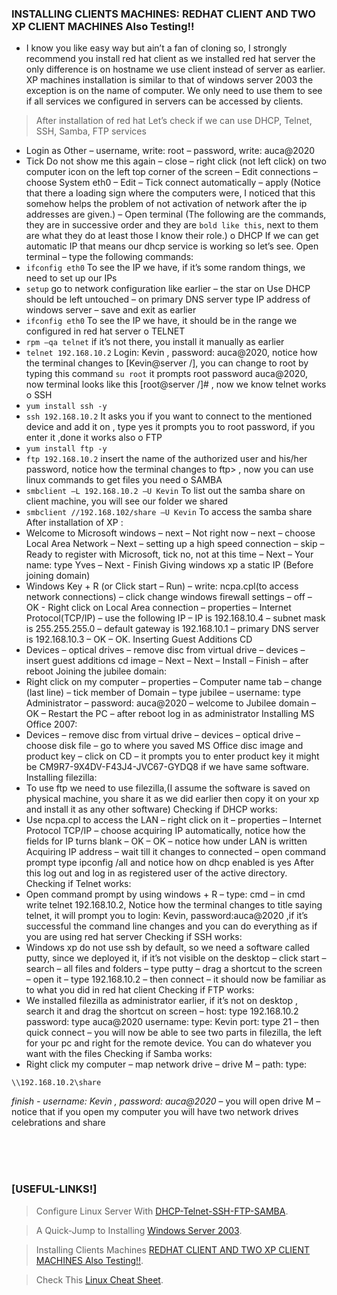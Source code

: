 ### INSTALLING CLIENTS MACHINES: REDHAT CLIENT AND TWO XP CLIENT MACHINES Also Testing!!
- I know you like easy way but ain’t a fan of cloning so, I
strongly recommend you install red hat client as we installed red 
hat server the only difference is on hostname we use client 
instead of server as earlier. XP machines installation is similar 
to that of windows server 2003 the exception is on the name of 
computer. We only need to use them to see if all services we 
configured in servers can be accessed by clients.
>After installation of red hat
Let’s check if we can use DHCP, Telnet, SSH, Samba, FTP services
- Login as Other – username, write: root – password, write: 
auca@2020
- Tick Do not show me this again – close – right click (not left 
click) on two computer icon on the left top corner of the screen 
– Edit connections – choose System eth0 – Edit – Tick connect 
automatically – apply (Notice that there a loading sign where 
the computers were, I noticed that this somehow helps the 
problem of not activation of network after the ip addresses are 
given.) – Open terminal (The following are the commands, they 
are in successive order and they are `bold like this`, next to 
them are what they do at least those I know their role.)
o DHCP
If we can get automatic IP that means our dhcp service is 
working so let’s see.
Open terminal – type the following commands:
- `ifconfig eth0` To see the IP we have, if it’s some 
random things, we need to set up our IPs 
- `setup` go to network configuration like earlier – the 
star on Use DHCP should be left untouched – on primary 
DNS server type IP address of windows server – save
and exit as earlier 
- `ifconfig eth0` To see the IP we have, it should be in 
the range we configured in red hat server 
o TELNET
- `rpm –qa telnet`  if it’s not there, you install it
manually as earlier 
- `telnet 192.168.10.2`  Login: Kevin , password: 
auca@2020, notice how the terminal changes to 
[Kevin@server /], you can change to root by typing 
this command `su root` it prompts root password 
auca@2020, now terminal looks like this 
[root@server /]# , now we know telnet works 
o SSH
- `yum install ssh -y`
- `ssh 192.168.10.2` It asks you if you want to connect 
to the mentioned device and add it on , type yes it 
prompts you to root password, if you enter it ,done it 
works also 
o FTP
- `yum install ftp -y`
- `ftp 192.168.10.2` insert the name of the authorized
user and his/her password, notice how the terminal 
changes to ftp> , now you can use linux commands to 
get files you need 
o SAMBA
- `smbclient –L 192.168.10.2 –U Kevin` To list out 
the samba share on client machine, you will see our 
folder we shared 
- `smbclient //192.168.102/share –U Kevin` To access 
the samba share 
After installation of XP :
- Welcome to Microsoft windows – next – Not right now – next –
choose Local Area Network – Next – setting up a high speed 
connection – skip – Ready to register with Microsoft, tick no,
not at this time – Next – Your name: type Yves – Next - Finish
Giving windows xp a static IP (Before joining domain)
- Windows Key + R (or Click start – Run) – write: ncpa.cpl(to 
access network connections) – click change windows firewall 
settings – off – OK - Right click on Local Area connection –
properties – Internet Protocol(TCP/IP) – use the following IP –
IP is 192.168.10.4 – subnet mask is 255.255.255.0 – default 
gateway is 192.168.10.1 – primary DNS server is 192.168.10.3 –
OK – OK.
Inserting Guest Additions CD
- Devices – optical drives – remove disc from virtual drive –
devices – insert guest additions cd image – Next – Next –
Install – Finish – after reboot
Joining the jubilee domain:
- Right click on my computer – properties – Computer name tab –
change (last line) – tick member of Domain – type jubilee –
username: type Administrator – password: auca@2020 – welcome to 
Jubilee domain – OK – Restart the PC – after reboot log in as 
administrator
Installing MS Office 2007:
- Devices – remove disc from virtual drive – devices – optical 
drive – choose disk file – go to where you saved MS Office disc 
image and product key – click on CD – it prompts you to enter 
product key it might be CM9R7-9X4DV-F43J4-JVC67-GYDQ8 if we have 
same software.
Installing filezilla:
- To use ftp we need to use filezilla,(I assume the software is 
saved on physical machine, you share it as we did earlier then 
copy it on your xp and install it as any other software)
Checking if DHCP works:
- Use ncpa.cpl to access the LAN – right click on it – properties 
– Internet Protocol TCP/IP – choose acquiring IP automatically, 
notice how the fields for IP turns blank – OK – OK – notice how 
under LAN is written Acquiring IP address – wait till it changes 
to connected – open command prompt type ipconfig /all and notice 
how on dhcp enabled is yes
After this log out and log in as registered user of the active 
directory.
Checking if Telnet works:
- Open command prompt by using windows + R – type: cmd – in cmd 
write telnet 192.168.10.2, Notice how the terminal changes to 
title saying telnet, it will prompt you to login: Kevin, 
password:auca@2020 ,if it’s successful the command line changes 
and you can do everything as if you are using red hat server
Checking if SSH works:
- Windows xp do not use ssh by default, so we need a software 
called putty, since we deployed it, if it’s not visible on the 
desktop – click start – search – all files and folders – type 
putty – drag a shortcut to the screen – open it – type 
192.168.10.2 – then connect – it should now be familiar as to 
what you did in red hat client
Checking if FTP works:
- We installed filezilla as administrator earlier, if it’s not on 
desktop , search it and drag the shortcut on screen – host: type 
192.168.10.2 password: type auca@2020 username: type: Kevin
port: type 21 – then quick connect – you will now be able to see 
two parts in filezilla, the left for your pc and right for the 
remote device. You can do whatever you want with the files
Checking if Samba works:
- Right click my computer – map network drive – drive M – path:
type: 
```
\\192.168.10.2\share
```
_finish - username: Kevin ,
password: auca@2020_
– you will open drive M – notice that if you 
open my computer you will have two network drives celebrations
and share

<br />
<br />
<br />

### [USEFUL-LINKS!]

> Configure Linux Server With [DHCP-Telnet-SSH-FTP-SAMBA](https://github.com/pattusdev/Network-Virtualization-DHCP-Telnet-SSH-FTP-SAMBA-/blob/main/Readme.md).


> A Quick-Jump to Installing [Windows Server 2003](https://github.com/pattusdev/Network-Virtualization-DHCP-Telnet-SSH-FTP-SAMBA-/blob/main/Windows%20Server%202003.md).


> Installing Clients Machines [REDHAT CLIENT AND TWO XP CLIENT MACHINES Also Testing!!](https://github.com/pattusdev/Network-Virtualization-DHCP-Telnet-SSH-FTP-SAMBA-/blob/main/RedHat%2C%20XP%20Client%20Hosts.md).


> Check This [Linux Cheat Sheet](https://github.com/pattusdev/Network-Virtualization-DHCP-Telnet-SSH-FTP-SAMBA-/blob/main/Linux-cheat-code.md).
